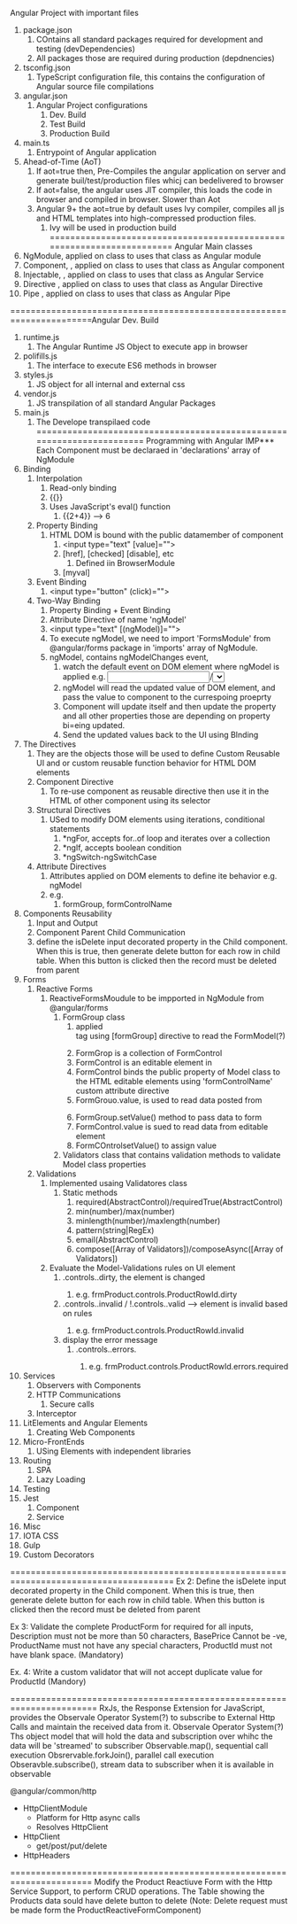 Angular Project with important files
1. package.json
   1. COntains all standard packages required for development and testing (devDependencies)
   2. All packages those are required during production (depdnencies)
2. tsconfig.json
   1. TypeScript configuration file, this contains the configuration of Angular source file compilations
3. angular.json
   1. Angular Project configurations
      1. Dev. Build
      2. Test Build
      3. Production Build
4. main.ts
   1. Entrypoint of Angular application
5. Ahead-of-Time (AoT)
   1. If aot=true then, Pre-Compiles the angular application on server and generate buil/test/production files whicj can bedelivered to browser
   2. If aot=false, the angular uses JIT compiler, this loads the code in browser and compiled in browser. Slower than Aot
   3. Angular 9+ the aot=true by default uses Ivy compiler, compiles all js and HTML templates into high-compressed production files.
      1. Ivy will be used in production build
======================================================================
Angular Main classes
1. NgModule, applied on class to uses that class as Angular module
2. Component, , applied on class to uses that class as Angular component
3. Injectable, , applied on class to uses that class as Angular Service
4. Directive , applied on class to uses that class as Angular Directive
5. Pipe , applied on class to uses that class as Angular Pipe
  
======================================================================Angular Dev. Build
1. runtime.js
   1. The Angular Runtime JS Object to execute app in browser
2. polifills.js
   1. The interface to execute ES6 methods in browser
3. styles.js
   1. JS object for all internal and external css
4. vendor.js
   1. JS transpilation of all standard Angular Packages
5. main.js
   1. The Develope transpilaed code
======================================================================
Programming with Angular
IMP*** Each Component must be declaraed in 'declarations' array of NgModule 
1. Binding
   1. Interpolation
      1. Read-only binding
      2. {{<PUBLIC-DATA-MEMBER-FROM-COMPONENT>}}
      3. Uses JavaScript's eval() function
         1. {{2+4}} --> 6
   2. Property Binding
      1. HTML DOM is bound with the public datamember of component
         1. <input type="text" [value]="<PUBLIC-DATA-MEMBER-FROM-COMPONENT>">
         2. [href], [checked] [disable], etc
            1. Defined iin BrowserModule
         3. [myval]
   3. Event Binding
      1. <input type="button" (click)="<PUBLIC-METHOD-FROM-COMPONENT>">
   4. Two-Way Binding
      1. Property Binding + Event Binding
      2. Attribute Directive of name 'ngModel'
      3. <input type="text" [(ngModel)]="<PUBLIC-DATA-MEMBER-FROM-COMPONENT>">
      4. To execute ngModel, we need to import 'FormsModule' from @angular/forms package in 'imports' array of NgModule.
      5. ngModel, contains ngModelChanges event, 
         1. watch the default event on DOM element where ngModel is applied e.g. <input>/<select> DOM elemnt's, the default event is 'change'
         2. ngModel will read the updated value of DOM element, and pass the value to component to the currespoing proeprty 
         3. Component will update itself and then update the property and all other properties those are depending on property bi=eing updated.
         4. Send the updated values back to the UI using BInding
2. The Directives
   1. They are the objects those will be used to define Custom Reusable UI and or custom reusable function behavior for HTML DOM elements
   2. Component Directive
      1. To re-use component as reusable directive then use it in the HTML of other component using its selector
   3. Structural Directives
      1. USed to modify DOM elements using iterations, conditional statements
         1. *ngFor, accepts for..of loop and iterates over a collection
         2. *ngIf, accepts boolean condition
         3. *ngSwitch-ngSwitchCase
   4. Attribute Directives
      1. Attributes applied on DOM elements to define ite behavior e.g. ngModel
      2. e.g.
         1. formGroup, formControlName
3. Components Reusability
   1. Input and Output
   2. Component Parent Child Communication
   3. define the isDelete input decorated property in the Child component. When this is true, then generate delete button for each row in child table. When this button is clicked then the record must be deleted from parent 
4. Forms
   1. Reactive Forms
      1. ReactiveFormsMoudule to be impported in NgModule from @angular/forms
         1. FormGroup class
            1. applied <form> tag using [formGroup] directive to read the FormModel(?)
            2. FormGrop is a collection of FormControl
            3. FormControl is an editable element in <form></form>
            4. FormControl binds the public property of Model class to the HTML editable elements using 'formControlName' custom attribute directive
            5. FormGrouo.value, is used to read data posted from <form>
            6. FormGroup.setValue() method to pass data to form
            7. FormControl.value is sued to read data from editable element
            8. FormCOntrolsetValue() to assign value
         2. Validators class that contains validation methods to validate Model class properties 
   2. Validations
      1. Implemented usaing Validatores class
         1. Static methods
            1. required(AbstractControl)/requiredTrue(AbstractControl)
            2. min(number)/max(number)
            3. minlength(number)/maxlength(number)
            4. pattern(string|RegEx)
            5. email(AbstractControl)
            6. compose([Array of Validators])/composeAsync([Array of Validators])
      2. Evaluate the Model-Validations rules on UI element
         1. <formGroup>.controls.<formControlName>.dirty, the element is changed
            1. e.g. frmProduct.controls.ProductRowId.dirty
         2. <formGroup>.controls.<formControlName>.invalid / !<formGroup>.controls.<formControlName>.valid --> element is invalid based on rules
            1. e.g. frmProduct.controls.ProductRowId.invalid
         3. display the error message
            1. <formGroup>.controls.<formControlName>.errors.<error-condition>
               1. e.g. frmProduct.controls.ProductRowId.errors.required
5. Services
   1. Observers with Components
   2. HTTP Communications
      1. Secure calls 
   3. Interceptor
6. LitElements and Angular Elements
   1. Creating Web Components
7. Micro-FrontEnds
   1. USing Elements with independent libraries
8. Routing
   1. SPA 
   2. Lazy Loading
9.  Testing
   3. Jest
      1. Component
      2. Service
10. Misc
   4.  IOTA CSS
   5.  Gulp
   6.  Custom Decorators


======================================================================================
Ex 2: 
Define the isDelete input decorated property in the Child component. When this is true, then generate delete button for each row in child table. When this button is clicked then the record must be deleted from parent 

Ex 3: Validate the complete ProductForm for required for all inputs, Description must not be more than 50 characters, BasePrice Cannot be -ve, ProductName must not have any special characters, ProductId must not have blank space. (Mandatory)

Ex. 4: Write a custom validator that will not accept duplicate value for ProductId (Mandory)

=======================================================================
RxJs, the Response Extension for JavaScript, provides the Observale Operator System(?) to subscribe to External Http Calls and maintain the received data from it.
Observale Operator System(?)
Ths object model that will hold the data and subscription over whihc the data will be 'streamed' to subscriber
Observable.map(), sequential call execution
Obsrervable.forkJoin(), parallel call execution
Obseravble.subscribe(), stream data to subscriber when it is available in observable

@angular/common/http

- HttpClientModule
  - Platform for Http async calls
  - Resolves HttpClient
- HttpClient
  - get<T>/post<T>/put<T>/delete<T>
- HttpHeaders

======================================================================
Modify the Product Reactiuve Form with the Http Service Support, to perform CRUD operations. The Table showing the Products data sould have delete button to delete (Note: Delete request must be made form the ProductReactiveFormComponent)
